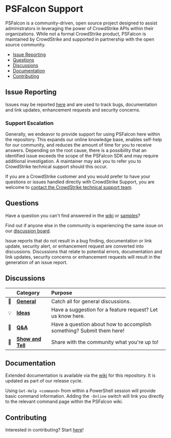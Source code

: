 # PSFalcon Support

PSFalcon is a community-driven, open source project designed to assist administrators in leveraging the power of
CrowdStrike APIs within their organizations. While not a formal CrowdStrike product, PSFalcon is maintained by
CrowdStrike and supported in partnership with the open source community.

- [Issue Reporting](#issue-reporting)
- [Questions](#questions)
- [Discussions](#discussions)
- [Documentation](#documentation)
- [Contributing](#contributing)

## Issue Reporting

Issues may be reported [here](https://github.com/CrowdStrike/psfalcon/issues/new/choose) and are used to track
bugs, documentation and link updates, enhancement requests and security concerns.

### Support Escalation

Generally, we endeavor to provide support for using PSFalcon here within the repository. This expands our online
knowledge base, enables self-help for our community, and reduces the amount of time for you to receive answers.
Depending on the root cause, there is a possibility that an identified issue exceeds the scope of the PSFalcon
SDK and may require additional investigation. A maintainer may ask you to refer you to CrowdStrike technical
support should this occur.

If you are a CrowdStrike customer and you would prefer to have your questions or issues handled directly with
CrowdStrike Support, you are welcome to [contact the CrowdStrike technical support team](https://supportportal.crowdstrike.com/).

## Questions

Have a question you can't find answered in the [wiki](https://github.com/CrowdStrike/psfalcon/wiki) or [samples](https://github.com/CrowdStrike/psfalcon/tree/main/samples)?

Find out if anyone else in the community is experiencing the same issue on our [discussion board](https://github.com/CrowdStrike/psfalcon/discussions).

Issue reports that do not result in a bug finding, documentation or link update, security alert, or enhancement
request are converted into discussions. Discussions that relate to potential errors, documentation and link
updates, security concerns or enhancement requests will result in the generation of an issue report.

## Discussions
| | Category | Purpose |
| :--: | :--- | :--- |
| :speech_balloon: | [**General**](https://github.com/CrowdStrike/psfalcon/discussions/categories/general) | Catch all for general discussions. |
| :bulb: | [**Ideas**](https://github.com/CrowdStrike/psfalcon/discussions/categories/ideas) | Have a suggestion for a feature request? Let us know here. |
| :pray: | [**Q&A**](https://github.com/CrowdStrike/psfalcon/discussions/categories/q-a) | Have a question about how to accomplish something? Submit them here! |
| :raised_hands: | [**Show and Tell**](https://github.com/CrowdStrike/psfalcon/discussions/categories/show-and-tell) | Share with the community what you're up to! |

## Documentation

Extended documentation is available via the [wiki](https://github.com/CrowdStrike/psfalcon/wiki) for this
repository. It is updated as part of our release cycle.

Using `Get-Help <command>` from within a PowerShell session will provide basic command information. Adding the
`-Online` switch will link you directly to the relevant command page within the PSFalcon wiki.

## Contributing
Interested in contributing? Start [here](https://github.com/CrowdStrike/psfalcon/blob/main/CONTRIBUTING.md)!
